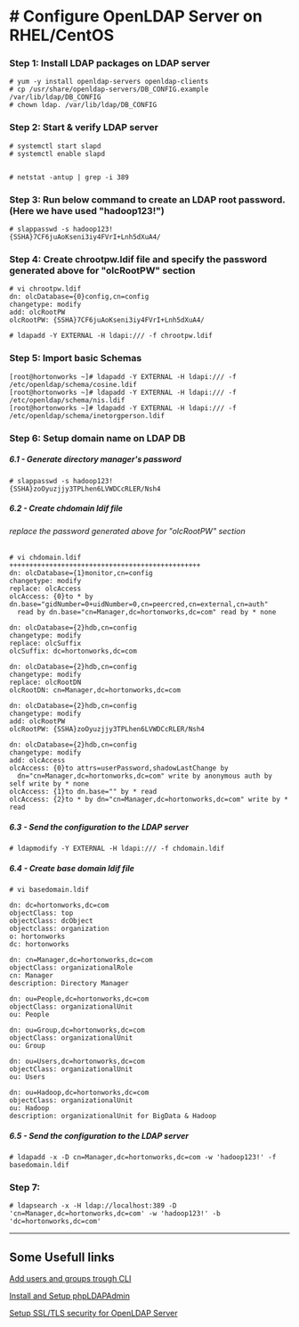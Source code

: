 # # Configure OpenLDAP Server on RHEL/CentOS


### Step 1: Install LDAP packages on LDAP server
```
# yum -y install openldap-servers openldap-clients
# cp /usr/share/openldap-servers/DB_CONFIG.example /var/lib/ldap/DB_CONFIG 
# chown ldap. /var/lib/ldap/DB_CONFIG 
```

### Step 2: Start & verify LDAP server
```
# systemctl start slapd 
# systemctl enable slapd


# netstat -antup | grep -i 389
```

### Step 3: Run below command to create an LDAP root password. (Here we have used "hadoop123!")
```
# slappasswd -s hadoop123!
{SSHA}7CF6juAoKseni3iy4FVrI+Lnh5dXuA4/
```
### Step 4: Create chrootpw.ldif file and specify the password generated above for "olcRootPW" section
```
# vi chrootpw.ldif
dn: olcDatabase={0}config,cn=config
changetype: modify
add: olcRootPW
olcRootPW: {SSHA}7CF6juAoKseni3iy4FVrI+Lnh5dXuA4/
```

```
# ldapadd -Y EXTERNAL -H ldapi:/// -f chrootpw.ldif 
```

### Step 5: Import basic Schemas
```
[root@hortonworks ~]# ldapadd -Y EXTERNAL -H ldapi:/// -f /etc/openldap/schema/cosine.ldif 
[root@hortonworks ~]# ldapadd -Y EXTERNAL -H ldapi:/// -f /etc/openldap/schema/nis.ldif 
[root@hortonworks ~]# ldapadd -Y EXTERNAL -H ldapi:/// -f /etc/openldap/schema/inetorgperson.ldif 
```

### Step 6:	Setup domain name on LDAP DB

##### 6.1 - Generate directory manager's password
```
# slappasswd -s hadoop123!
{SSHA}zoOyuzjjy3TPLhen6LVWDCcRLER/Nsh4
```
##### 6.2 - Create chdomain ldif file
###### replace the password generated above for "olcRootPW" section
```
# vi chdomain.ldif
++++++++++++++++++++++++++++++++++++++++++++++++
dn: olcDatabase={1}monitor,cn=config
changetype: modify
replace: olcAccess
olcAccess: {0}to * by dn.base="gidNumber=0+uidNumber=0,cn=peercred,cn=external,cn=auth"
  read by dn.base="cn=Manager,dc=hortonworks,dc=com" read by * none

dn: olcDatabase={2}hdb,cn=config
changetype: modify
replace: olcSuffix
olcSuffix: dc=hortonworks,dc=com

dn: olcDatabase={2}hdb,cn=config
changetype: modify
replace: olcRootDN
olcRootDN: cn=Manager,dc=hortonworks,dc=com

dn: olcDatabase={2}hdb,cn=config
changetype: modify
add: olcRootPW
olcRootPW: {SSHA}zoOyuzjjy3TPLhen6LVWDCcRLER/Nsh4

dn: olcDatabase={2}hdb,cn=config
changetype: modify
add: olcAccess
olcAccess: {0}to attrs=userPassword,shadowLastChange by
  dn="cn=Manager,dc=hortonworks,dc=com" write by anonymous auth by self write by * none
olcAccess: {1}to dn.base="" by * read
olcAccess: {2}to * by dn="cn=Manager,dc=hortonworks,dc=com" write by * read
```

##### 6.3 - Send the configuration to the LDAP server
```
# ldapmodify -Y EXTERNAL -H ldapi:/// -f chdomain.ldif 
```

##### 6.4 - Create base domain ldif file
```
# vi basedomain.ldif
```

```
dn: dc=hortonworks,dc=com
objectClass: top
objectClass: dcObject
objectclass: organization
o: hortonworks
dc: hortonworks

dn: cn=Manager,dc=hortonworks,dc=com
objectClass: organizationalRole
cn: Manager
description: Directory Manager

dn: ou=People,dc=hortonworks,dc=com
objectClass: organizationalUnit
ou: People

dn: ou=Group,dc=hortonworks,dc=com
objectClass: organizationalUnit
ou: Group

dn: ou=Users,dc=hortonworks,dc=com
objectClass: organizationalUnit
ou: Users

dn: ou=Hadoop,dc=hortonworks,dc=com
objectClass: organizationalUnit
ou: Hadoop
description: organizationalUnit for BigData & Hadoop
```
##### 6.5 - Send the configuration to the LDAP server
```
# ldapadd -x -D cn=Manager,dc=hortonworks,dc=com -w 'hadoop123!' -f basedomain.ldif
```


### Step 7: 
```
# ldapsearch -x -H ldap://localhost:389 -D 'cn=Manager,dc=hortonworks,dc=com' -w 'hadoop123!' -b 'dc=hortonworks,dc=com'
```

------------------------------------------------------------------------------------------------------------------------------

## Some Usefull links

[Add users and groups trough CLI](https://github.com/dabsterindia/LABs/blob/master/Active%20Directory/openLdap%20-%20Commands.md "Most Useful commands in openLdap")


[Install and Setup phpLDAPAdmin](https://github.com/dabsterindia/LABs/blob/master/Active%20Directory/Install%20phpLDAPadmin.md "")

[Setup SSL/TLS security for OpenLDAP Server](https://github.com/dabsterindia/LABs/blob/master/Active%20Directory/OpenLDAP%20over%20SSL.md "")
